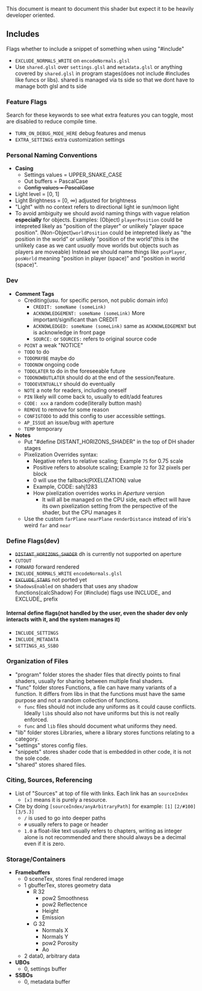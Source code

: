 This document is meant to document this shader but expect it to be heavily developer oriented.

## Includes
Flags whether to include a snippet of something when using "#include"
- `EXCLUDE_NORMALS_WRITE` on `encodeNormals.glsl`
- Use `shared.glsl` over `settings.glsl` and `metadata.glsl` or anything covered by `shared.glsl` in program stages(does not include #includes like funcs or libs). shared is managed via ts side so that we dont have to manage both glsl and ts side

### Feature Flags
Search for these keywords to see what extra features you can toggle, most are disabled to reduce compile time.
 - `TURN_ON_DEBUG_MODE_HERE` debug features and menus
 - `EXTRA_SETTINGS` extra customization settings

### Personal Naming Conventions
 - **Casing**
    - Settings values = UPPER_SNAKE_CASE
    - Out buffers = PascalCase
    - ~~Config values = PascalCase~~
 - Light level = [0, 1]
 - Light Brightness = [0, ∞) adjusted for brightness
 - "Light" with no context refers to directional light ie sun/moon light
 - To avoid ambiguity we should avoid naming things with vague relation **especially** for objects. Examples:
  (Object) `playerPosition` could be intepreted likely as "position of the player" or unlikely "player space position". (Non-Object)`worldPosition` could be intepreted likely as "the position in the world" or unlikely "position of the world"(this is the unlikely case as we cant *usually* move worlds but objects such as players are moveable)
  Instead we should name things like `posPlayer`, `posWorld` meaning "position in player (space)" and "position in world (space)".

### Dev 
  - **Comment Tags**
    - Crediting(usu. for specific person, not public domain info)
      - `CREDIT: someName (someLink)`
      - `ACKNOWLEDGEMENT: someName (someLink)` More important/significant than CREDIT
      - `ACKNOWLEDGED: someName (someLink)` same as `ACKNOWLEDGEMENT` but is acknowledge in front page
      - `SOURCE:` or `SOURCES:` refers to original source code
    - `POINT` a weak "NOTICE"
    - `TODO` to do
    - `TODOMAYBE` maybe do
    - `TODONOW` ongoing code
    - `TODOLATER` to do in the foreseeable future
    - `TODONOWBUTLATER` should do at the end of the session/feature.
    - `TODOEVENTUALLY` should do eventually
    - `NOTE` a note for readers, including oneself
    - `PIN` likely will come back to, usually to edit/add features
    - `CODE: xxx` a random code(literally button mash) 
    - `REMOVE` to remove for some reason
    - `CONFIGTODO` to add this config to user accessible settings.
    - `AP_ISSUE` an issue/bug with aperture
    - `TEMP` temporary
  - **Notes**
    - Put "#define DISTANT_HORIZONS_SHADER" in the top of DH shader stages
    - Pixelization Overrides syntax:
      - Negative refers to relative scaling; Example `75` for 0.75 scale
      - Positive refers to absolute scaling; Example `32` for 32 pixels per block
      - 0 will use the fallback(PIXELIZATION) value
      - Example, CODE: sahj1283
      - How pixelization overrides works in _Aperture_ version
        - It will all be managed on the CPU side, each effect will have its own pixelization setting from the perspective of the shader, but the CPU manages it
    - Use the custom `farPlane` `nearPlane` `renderDistance` instead of iris's weird `far` and `near`
  
### Define Flags(dev)
 - ~~`DISTANT_HORIZONS_SHADER`~~ dh is currently not supported on aperture
 - `CUTOUT`
 - `FORWARD` forward rendered
 - `INCLUDE_NORMALS_WRITE` `encodeNormals.glsl`
 - ~~`EXCLUDE_STARS`~~ not ported yet
 - `ShadowsEnabled` on shaders that uses any shadow functions(calcShadow)
For (#include) flags use INCLUDE_ and EXCLUDE_ prefix 
#### Internal define flags(not handled by the user, even the shader dev only interacts with it, and the system manages it)
- `INCLUDE_SETTINGS`
- `INCLUDE_METADATA`
- `SETTINGS_AS_SSBO`


### Organization of Files
 - "program" folder stores the shader files that directly points to final shaders, usually for sharing between multiple final shaders.
 - "func" folder stores Functions, a file can have many variants of a function. It differs from libs in that the functions must have the same purpose and not a random collection of functions.
   - `func` files should not include any uniforms as it could cause conflicts. Ideally `lib`s should also not have uniforms but this is not really enforced.
   - `func` and `lib` files should document what uniforms they need.
 - "lib" folder stores Libraries, where a library stores functions relating to a category.
 - "settings" stores config files.
 - "snippets" stores shader code that is embedded in other code, it is not the sole code.
 - "shared" stores shared files.

### Citing, Sources, Referencing
 - List of "Sources" at top of file with links. Each link has an `sourceIndex`
    - `[x]` means it is purely a resource.
 - Cite by doing `[sourceIndex/anyArbitraryPath]` for example: `[1]` `[2/#100]` `[3/5.3]`
    - `/` is used to go into deeper paths
    - `#` usually refers to page or header
    - `1.0` a float-like text usually refers to chapters, writing as integer alone is not recommended and there should always be a decimal even if it is zero.

### Storage/Containers
  - **Framebuffers**
    - 0 sceneTex, stores final rendered image
    - 1 gbufferTex, stores geometry data
      - R 32
        - pow2 Smoothness
        - pow2 Reflectence
        - Height
        - Emission
      - G 32
        - Normals X
        - Normals Y
        - pow2 Porosity
        - Ao
    - 2 data0, arbitrary data
  - **UBOs**
    - 0, settings buffer
  - **SSBOs**
    - 0, metadata buffer